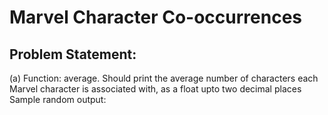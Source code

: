 # Marvel Character Co-occurrences

## Problem Statement:

(a) Function: average. Should print the average number of characters each Marvel character is associated with, as a
float upto two decimal places Sample random output:
